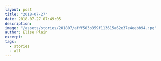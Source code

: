 ```yaml
---
layout: post
title: "2018-07-27"
date: 2018-07-27 07:49:05
description: 
image: "/assets/stories/201807/afff503b359f113615a62e37e4eebb94.jpg"
author: Elise Plain
excerpt: 
tags: 
  - stories
  - all
---
```



<p></p>
